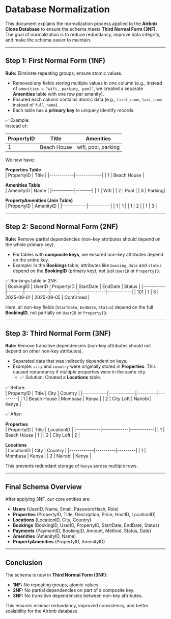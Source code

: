 # Database Normalization

This document explains the normalization process applied to the **Airbnb Clone Database** to ensure the schema meets **Third Normal Form (3NF)**. The goal of normalization is to reduce redundancy, improve data integrity, and make the schema easier to maintain.

---

## Step 1: First Normal Form (1NF)
**Rule:** Eliminate repeating groups; ensure atomic values.

- Removed any fields storing multiple values in one column (e.g., instead of `amenities = "wifi, parking, pool"`, we created a separate **Amenities** table with one row per amenity).
- Ensured each column contains atomic data (e.g., `first_name`, `last_name` instead of `full_name`).
- Each table has a **primary key** to uniquely identify records.

✅ Example:  
Instead of:

| PropertyID | Title       | Amenities            |
|------------|-------------|----------------------|
| 1          | Beach House | wifi, pool, parking  |

We now have:

**Properties Table**  
| PropertyID | Title       |
|------------|-------------|
| 1          | Beach House |

**Amenities Table**  
| AmenityID | Name   |
|-----------|--------|
| 1         | Wifi   |
| 2         | Pool   |
| 3         | Parking|

**PropertyAmenities (Join Table)**  
| PropertyID | AmenityID |
|------------|-----------|
| 1          | 1         |
| 1          | 2         |
| 1          | 3         |

---

## Step 2: Second Normal Form (2NF)
**Rule:** Remove partial dependencies (non-key attributes should depend on the whole primary key).

- For tables with **composite keys**, we ensured non-key attributes depend on the entire key.  
- Example: In the **Bookings** table, attributes like `booking_date` and `status` depend on the **BookingID** (primary key), not just `UserID` or `PropertyID`.

✅ Bookings table in 2NF:  
| BookingID | UserID | PropertyID | StartDate   | EndDate     | Status     |
|-----------|--------|------------|-------------|-------------|------------|
| 101       | 1      | 5          | 2025-09-01  | 2025-09-05  | Confirmed  |

Here, all non-key fields (`StartDate`, `EndDate`, `Status`) depend on the full **BookingID**, not partially on `UserID` or `PropertyID`.

---

## Step 3: Third Normal Form (3NF)
**Rule:** Remove transitive dependencies (non-key attributes should not depend on other non-key attributes).

- Separated data that was indirectly dependent on keys.  
- Example: `city` and `country` were originally stored in **Properties**. This caused redundancy if multiple properties were in the same city.  
  - ✅ Solution: Created a **Locations** table.

✅ Before:  
| PropertyID | Title       | City     | Country |
|------------|-------------|----------|---------|
| 1          | Beach House | Mombasa  | Kenya   |
| 2          | City Loft   | Nairobi  | Kenya   |

✅ After:  

**Properties**  
| PropertyID | Title       | LocationID |
|------------|-------------|------------|
| 1          | Beach House | 1          |
| 2          | City Loft   | 2          |

**Locations**  
| LocationID | City     | Country |
|------------|----------|---------|
| 1          | Mombasa  | Kenya   |
| 2          | Nairobi  | Kenya   |

This prevents redundant storage of `Kenya` across multiple rows.

---

## Final Schema Overview
After applying 3NF, our core entities are:

- **Users** (UserID, Name, Email, PasswordHash, Role)
- **Properties** (PropertyID, Title, Description, Price, HostID, LocationID)
- **Locations** (LocationID, City, Country)
- **Bookings** (BookingID, UserID, PropertyID, StartDate, EndDate, Status)
- **Payments** (PaymentID, BookingID, Amount, Method, Status, Date)
- **Amenities** (AmenityID, Name)
- **PropertyAmenities** (PropertyID, AmenityID)

---

## Conclusion
The schema is now in **Third Normal Form (3NF)**:
- **1NF:** No repeating groups, atomic values.  
- **2NF:** No partial dependencies on part of a composite key.  
- **3NF:** No transitive dependencies between non-key attributes.  

This ensures minimal redundancy, improved consistency, and better scalability for the Airbnb database.